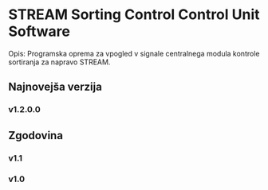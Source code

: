 # STREAM Sorting Control Control Unit Software 

Opis: Programska oprema za vpogled v signale centralnega modula kontrole sortiranja za napravo STREAM.

## Najnovejša verzija

### v1.2.0.0

## Zgodovina

### v1.1

### v1.0

